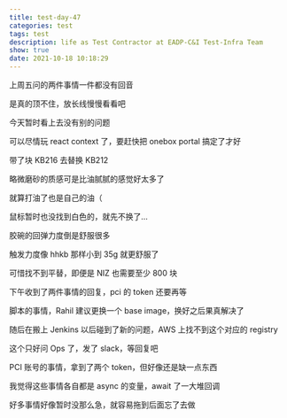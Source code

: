 ```yaml
---
title: test-day-47
categories: test
tags: test
description: life as Test Contractor at EADP-C&I Test-Infra Team
show: true
date: 2021-10-18 10:18:29
---
```


上周五问的两件事情一件都没有回音

是真的顶不住，放长线慢慢看看吧

今天暂时看上去没有别的问题

可以尽情玩 react context 了，要赶快把 onebox portal 搞定了才好

带了块 KB216 去替换 KB212

略微磨砂的质感可是比油腻腻的感觉好太多了

就算打油了也是自己的油（

鼠标暂时也没找到白色的，就先不换了...

胶碗的回弹力度倒是舒服很多

触发力度像 hhkb 那样小到 35g 就更舒服了

可惜找不到平替，即便是 NIZ 也需要至少 800 块

下午收到了两件事情的回复，pci 的 token 还要再等

脚本的事情，Rahil 建议更换一个 base image，换好之后果真解决了

随后在搬上 Jenkins 以后碰到了新的问题，AWS 上找不到这个对应的 registry

这个只好问 Ops 了，发了 slack，等回复吧

PCI 账号的事情，拿到了两个 token，但好像还是缺一点东西

我觉得这些事情各自都是 async 的变量，await 了一大堆回调

好多事情好像暂时没那么急，就容易拖到后面忘了去做

